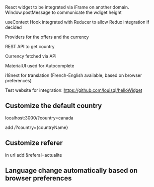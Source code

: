 React widget to be integrated via iFrame on another domain.
Window.postMessage to communicate the wdiget height

useContext Hook integrated with Reducer to allow Redux integration if decided

Providers for the offers and the currency

REST API to get country

Currency fetched via API

MaterialUI used for Autocomplete

i18next for translation (French-English available, based on browser preferences)

Test website for integration: https://github.com/louisql/helloWidget

## Customize the default country
localhost:3000/?country=canada

add /?country={countryName}

## Customize referer
in url add &referal=actualite


## Language change automatically based on browser preferences


